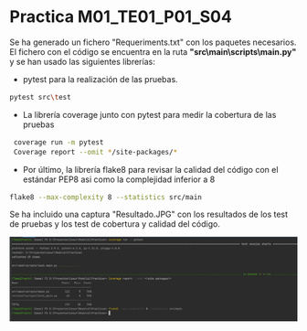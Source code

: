 # 	Practica M01_TE01_P01_S04

Se ha generado un fichero "Requeriments.txt" con los paquetes necesarios. El 
fichero con el código se encuentra en la ruta 
**"src\main\scripts\main.py"** y se han usado las siguientes librerías: 

- pytest para la realización de las pruebas. 
```bash
pytest src\test
```

- La librería coverage junto con pytest para medir la cobertura de las pruebas 
```bash
 coverage run -m pytest
 Coverage report --omit */site-packages/*
```

- Por último, la librería flake8 para revisar la calidad del código con el 
estándar PEP8 asi como la complejidad inferior a 8
```bash
flake8 --max-complexity 8 --statistics src/main
```

Se ha incluido una captura "Resultado.JPG" con los resultados de los test 
de pruebas y los test de cobertura y calidad del código.

![alt text](Resultados.JPG "Resultados Test")